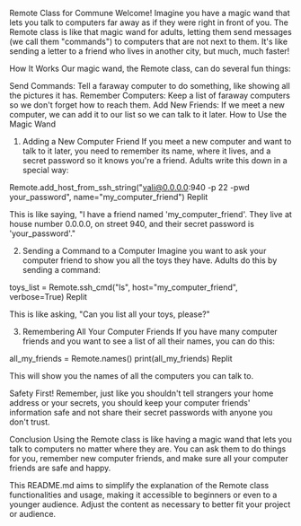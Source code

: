 Remote Class for Commune
Welcome! Imagine you have a magic wand that lets you talk to computers far away as if they were right in front of you. The Remote class is like that magic wand for adults, letting them send messages (we call them "commands") to computers that are not next to them. It's like sending a letter to a friend who lives in another city, but much, much faster!

How It Works
Our magic wand, the Remote class, can do several fun things:

Send Commands: Tell a faraway computer to do something, like showing all the pictures it has.
Remember Computers: Keep a list of faraway computers so we don't forget how to reach them.
Add New Friends: If we meet a new computer, we can add it to our list so we can talk to it later.
How to Use the Magic Wand
1. Adding a New Computer Friend
If you meet a new computer and want to talk to it later, you need to remember its name, where it lives, and a secret password so it knows you're a friend. Adults write this down in a special way:

Remote.add_host_from_ssh_string("vali@0.0.0.0:940 -p 22 -pwd your_password", name="my_computer_friend")
Replit

This is like saying, "I have a friend named 'my_computer_friend'. They live at house number 0.0.0.0, on street 940, and their secret password is 'your_password'."

2. Sending a Command to a Computer
Imagine you want to ask your computer friend to show you all the toys they have. Adults do this by sending a command:

toys_list = Remote.ssh_cmd("ls", host="my_computer_friend", verbose=True)
Replit

This is like asking, "Can you list all your toys, please?"

3. Remembering All Your Computer Friends
If you have many computer friends and you want to see a list of all their names, you can do this:

all_my_friends = Remote.names()
print(all_my_friends)
Replit

This will show you the names of all the computers you can talk to.

Safety First!
Remember, just like you shouldn't tell strangers your home address or your secrets, you should keep your computer friends' information safe and not share their secret passwords with anyone you don't trust.

Conclusion
Using the Remote class is like having a magic wand that lets you talk to computers no matter where they are. You can ask them to do things for you, remember new computer friends, and make sure all your computer friends are safe and happy.

This README.md aims to simplify the explanation of the Remote class functionalities and usage, making it accessible to beginners or even to a younger audience. Adjust the content as necessary to better fit your project or audience.